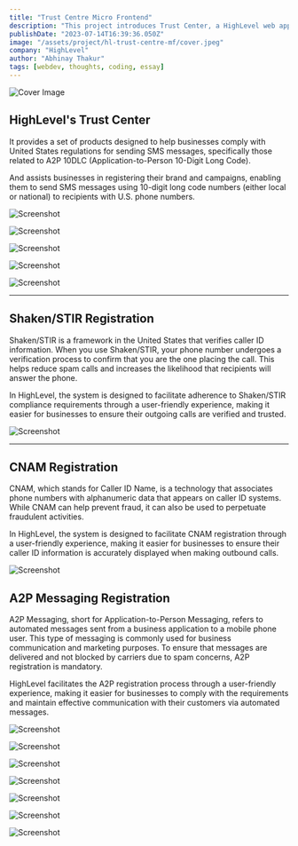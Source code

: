 ```yaml
---
title: "Trust Centre Micro Frontend"
description: "This project introduces Trust Center, a HighLevel web app built on micro frontend architecture, providing products to improve customer engagement throughput, and brand recognition."
publishDate: "2023-07-14T16:39:36.050Z"
image: "/assets/project/hl-trust-centre-mf/cover.jpeg"
company: "HighLevel"
author: "Abhinay Thakur"
tags: [webdev, thoughts, coding, essay]
---
```


![Cover Image](/assets/project/hl-trust-centre-mf/cover.jpeg)

## HighLevel's Trust Center

It provides a set of products designed to help businesses comply with United States regulations for sending SMS messages, specifically those related to A2P 10DLC (Application-to-Person 10-Digit Long Code).

And assists businesses in registering their brand and campaigns, enabling them to send SMS messages using 10-digit long code numbers (either local or national) to recipients with U.S. phone numbers.

<p><img src="/assets/project/hl-trust-centre-mf/ss1.png" alt="Screenshot" class="project-screenshot"></p>

<p><img src="/assets/project/hl-trust-centre-mf/ss2.png" alt="Screenshot" class="project-screenshot"></p>

<p><img src="/assets/project/hl-trust-centre-mf/ss3.png" alt="Screenshot" class="project-screenshot"></p>

<p><img src="/assets/project/hl-trust-centre-mf/ss4.png" alt="Screenshot" class="project-screenshot"></p>

<p><img src="/assets/project/hl-trust-centre-mf/ss5.png" alt="Screenshot" class="project-screenshot"></p>

---

## Shaken/STIR Registration

Shaken/STIR is a framework in the United States that verifies caller ID information. When you use Shaken/STIR, your phone number undergoes a verification process to confirm that you are the one placing the call. This helps reduce spam calls and increases the likelihood that recipients will answer the phone.

In HighLevel, the system is designed to facilitate adherence to Shaken/STIR compliance requirements through a user-friendly experience, making it easier for businesses to ensure their outgoing calls are verified and trusted.

<p><img src="/assets/project/hl-trust-centre-mf/ss6.png" alt="Screenshot" class="project-screenshot"></p>

---

## CNAM Registration

CNAM, which stands for Caller ID Name, is a technology that associates phone numbers with alphanumeric data that appears on caller ID systems. While CNAM can help prevent fraud, it can also be used to perpetuate fraudulent activities.

In HighLevel, the system is designed to facilitate CNAM registration through a user-friendly experience, making it easier for businesses to ensure their caller ID information is accurately displayed when making outbound calls.

<p><img src="/assets/project/hl-trust-centre-mf/ss7.png" alt="Screenshot" class="project-screenshot"></p>

## A2P Messaging Registration

A2P Messaging, short for Application-to-Person Messaging, refers to automated messages sent from a business application to a mobile phone user. This type of messaging is commonly used for business communication and marketing purposes. To ensure that messages are delivered and not blocked by carriers due to spam concerns, A2P registration is mandatory.

HighLevel facilitates the A2P registration process through a user-friendly experience, making it easier for businesses to comply with the requirements and maintain effective communication with their customers via automated messages.

<p><img src="/assets/project/hl-trust-centre-mf/ss8.png" alt="Screenshot" class="project-screenshot"></p>

<p><img src="/assets/project/hl-trust-centre-mf/ss9.png" alt="Screenshot" class="project-screenshot"></p>

<p><img src="/assets/project/hl-trust-centre-mf/ss10.png" alt="Screenshot" class="project-screenshot"></p>

<p><img src="/assets/project/hl-trust-centre-mf/ss11.png" alt="Screenshot" class="project-screenshot"></p>

<p><img src="/assets/project/hl-trust-centre-mf/ss12.png" alt="Screenshot" class="project-screenshot"></p>

<p><img src="/assets/project/hl-trust-centre-mf/ss13.png" alt="Screenshot" class="project-screenshot"></p>

<p><img src="/assets/project/hl-trust-centre-mf/ss14.png" alt="Screenshot" class="project-screenshot"></p>
